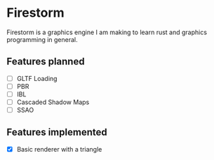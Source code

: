 # Firestorm
Firestorm is a graphics engine I am making to learn rust and graphics programming in general. 

## Features planned 
- [ ] GLTF Loading
- [ ] PBR
- [ ] IBL
- [ ] Cascaded Shadow Maps
- [ ] SSAO

## Features implemented
- [x] Basic renderer with a triangle
